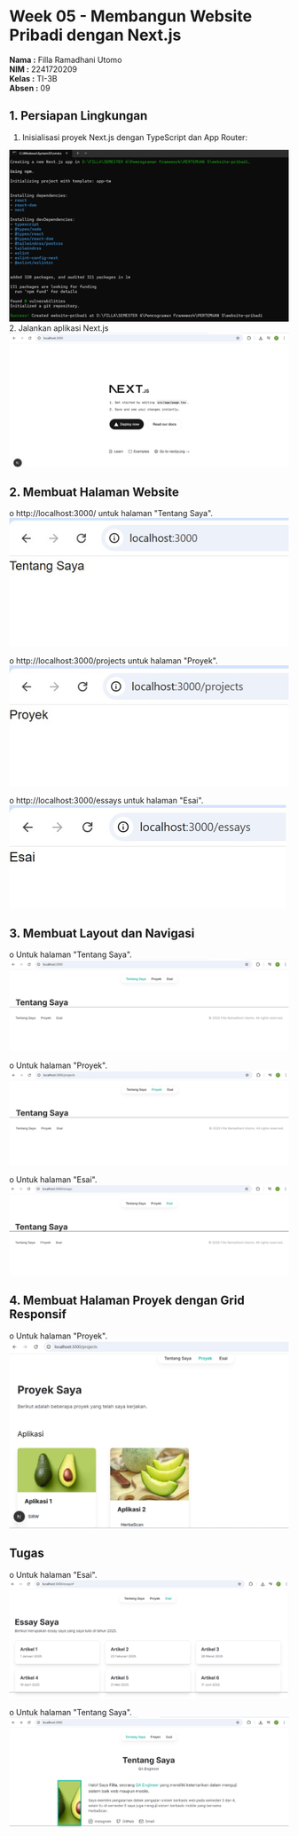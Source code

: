 # Week 05 - Membangun Website Pribadi dengan Next.js

**Nama :** Filla Ramadhani Utomo<br>
**NIM :** 2241720209<br>
**Kelas :** TI-3B<br>
**Absen :** 09

## 1. Persiapan Lingkungan
1. Inisialisasi proyek Next.js dengan TypeScript dan App Router:
<img src="img/01.jpg">
2. Jalankan aplikasi Next.js
<img src="img/02.jpg">

## 2. Membuat Halaman Website

o http://localhost:3000/ untuk halaman "Tentang Saya".
<img src="img/03.jpg">

o http://localhost:3000/projects untuk halaman "Proyek".
<img src="img/04.jpg">

o http://localhost:3000/essays untuk halaman "Esai".
<img src="img/05.jpg">

## 3. Membuat Layout dan Navigasi

o Untuk halaman "Tentang Saya".
<img src="img/06.jpg">

o Untuk halaman "Proyek".
<img src="img/07.jpg">

o Untuk halaman "Esai".
<img src="img/08.jpg">

## 4. Membuat Halaman Proyek dengan Grid Responsif

o Untuk halaman "Proyek".
<img src="img/09.jpg">

## Tugas

o Untuk halaman "Esai".
<img src="img/10.jpg">

o Untuk halaman "Tentang Saya".
<img src="img/11.jpg">